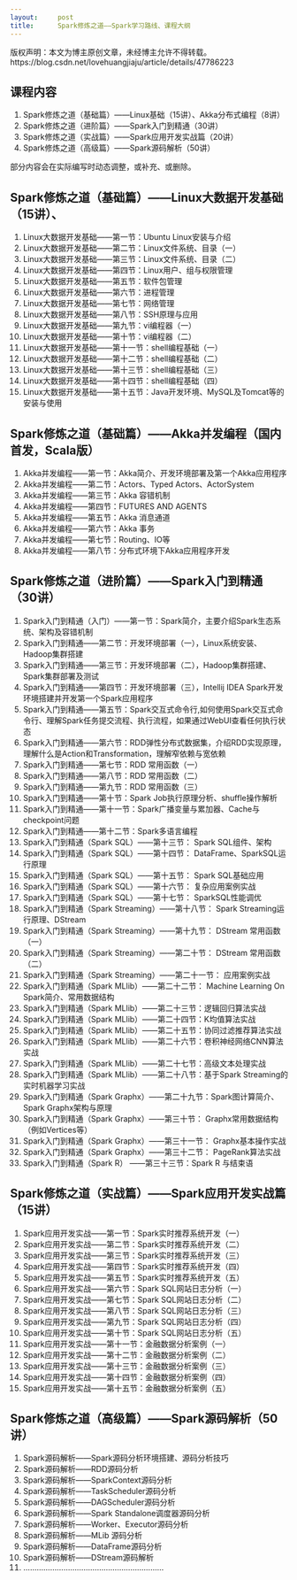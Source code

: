 ```yaml
---
layout:     post
title:      Spark修炼之道——Spark学习路线、课程大纲
---
```

<div id="article_content" class="article_content clearfix csdn-tracking-statistics" data-pid="blog" data-mod="popu_307" data-dsm="post">
								<div class="article-copyright">
					版权声明：本文为博主原创文章，未经博主允许不得转载。					https://blog.csdn.net/lovehuangjiaju/article/details/47786223				</div>
								            <div id="content_views" class="markdown_views prism-atom-one-dark">
							<!-- flowchart 箭头图标 勿删 -->
							<svg xmlns="http://www.w3.org/2000/svg" style="display: none;"><path stroke-linecap="round" d="M5,0 0,2.5 5,5z" id="raphael-marker-block" style="-webkit-tap-highlight-color: rgba(0, 0, 0, 0);"></path></svg>
							<h2 id="课程内容">课程内容</h2>

<ol>
<li>Spark修炼之道（基础篇）——Linux基础（15讲）、Akka分布式编程（8讲）</li>
<li>Spark修炼之道（进阶篇）——Spark入门到精通（30讲）</li>
<li>Spark修炼之道（实战篇）——Spark应用开发实战篇（20讲）</li>
<li>Spark修炼之道（高级篇）——Spark源码解析（50讲）</li>
</ol>

<p>部分内容会在实际编写时动态调整，或补充、或删除。</p>

<h2 id="spark修炼之道基础篇linux大数据开发基础15讲">Spark修炼之道（基础篇）——Linux大数据开发基础（15讲）、</h2>

<ol>
<li>Linux大数据开发基础——第一节：Ubuntu Linux安装与介绍</li>
<li>Linux大数据开发基础——第二节：Linux文件系统、目录（一）</li>
<li>Linux大数据开发基础——第三节：Linux文件系统、目录（二）</li>
<li>Linux大数据开发基础——第四节：Linux用户、组与权限管理</li>
<li>Linux大数据开发基础——第五节：软件包管理</li>
<li>Linux大数据开发基础——第六节：进程管理</li>
<li>Linux大数据开发基础——第七节：网络管理</li>
<li>Linux大数据开发基础——第八节：SSH原理与应用</li>
<li>Linux大数据开发基础——第九节：vi编程器（一）</li>
<li>Linux大数据开发基础——第十节：vi编程器（二）</li>
<li>Linux大数据开发基础——第十一节：shell编程基础（一）</li>
<li>Linux大数据开发基础——第十二节：shell编程基础（二）</li>
<li>Linux大数据开发基础——第十三节：shell编程基础（三）</li>
<li>Linux大数据开发基础——第十四节：shell编程基础（四）</li>
<li>Linux大数据开发基础——第十五节：Java开发环境、MySQL及Tomcat等的安装与使用</li>
</ol>

<h2 id="spark修炼之道基础篇akka并发编程国内首发scala版">Spark修炼之道（基础篇）——Akka并发编程（国内首发，Scala版）</h2>

<ol>
<li>Akka并发编程——第一节：Akka简介、开发环境部署及第一个Akka应用程序</li>
<li>Akka并发编程——第二节：Actors、Typed Actors、ActorSystem</li>
<li>Akka并发编程——第三节：Akka 容错机制</li>
<li>Akka并发编程——第四节：FUTURES AND AGENTS</li>
<li>Akka并发编程——第五节：Akka 消息通道</li>
<li>Akka并发编程——第六节：Akka 事务</li>
<li>Akka并发编程——第七节：Routing、IO等</li>
<li>Akka并发编程——第八节：分布式环境下Akka应用程序开发</li>
</ol>

<h2 id="spark修炼之道进阶篇spark入门到精通30讲">Spark修炼之道（进阶篇）——Spark入门到精通（30讲）</h2>

<ol>
<li>Spark入门到精通（入门）——第一节：Spark简介，主要介绍Spark生态系统、架构及容错机制</li>
<li>Spark入门到精通——第二节：开发环境部署（一），Linux系统安装、Hadoop集群搭建</li>
<li>Spark入门到精通——第三节：开发环境部署（二），Hadoop集群搭建、Spark集群部署及测试</li>
<li>Spark入门到精通——第四节：开发环境部署（三），Intellij IDEA Spark开发环境搭建并开发第一个Spark应用程序</li>
<li>Spark入门到精通——第五节：Spark交互式命令行,如何使用Spark交互式命令行、理解Spark任务提交流程、执行流程，如果通过WebUI查看任何执行状态</li>
<li>Spark入门到精通——第六节：RDD弹性分布式数据集，介绍RDD实现原理，理解什么是Action和Transformation，理解窄依赖与宽依赖</li>
<li>Spark入门到精通——第七节：RDD 常用函数（一）</li>
<li>Spark入门到精通——第八节：RDD 常用函数（二）</li>
<li>Spark入门到精通——第九节：RDD 常用函数（三）</li>
<li>Spark入门到精通——第十节：Spark Job执行原理分析、shuffle操作解析</li>
<li>Spark入门到精通——第十一节：Spark广播变量与累加器、Cache与checkpoint问题</li>
<li>Spark入门到精通——第十二节：Spark多语言编程</li>
<li>Spark入门到精通（Spark SQL）——第十三节： Spark SQL组件、架构</li>
<li>Spark入门到精通（Spark SQL）——第十四节： DataFrame、SparkSQL运行原理</li>
<li>Spark入门到精通（Spark SQL）——第十五节： Spark SQL基础应用</li>
<li>Spark入门到精通（Spark SQL）——第十六节： 复杂应用案例实战</li>
<li>Spark入门到精通（Spark SQL）——第十七节： SparkSQL性能调优</li>
<li>Spark入门到精通（Spark Streaming）——第十八节： Spark Streaming运行原理、DStream</li>
<li>Spark入门到精通（Spark Streaming）——第十九节： DStream 常用函数（一）</li>
<li>Spark入门到精通（Spark Streaming）——第二十节： DStream 常用函数（二）</li>
<li>Spark入门到精通（Spark Streaming）——第二十一节： 应用案例实战</li>
<li>Spark入门到精通（Spark MLlib）——第二十二节： Machine Learning On Spark简介、常用数据结构</li>
<li>Spark入门到精通（Spark MLlib）——第二十三节：逻辑回归算法实战</li>
<li>Spark入门到精通（Spark MLlib）——第二十四节：K均值算法实战</li>
<li>Spark入门到精通（Spark MLlib）——第二十五节：协同过滤推荐算法实战</li>
<li>Spark入门到精通（Spark MLlib）——第二十六节：卷积神经网络CNN算法实战</li>
<li>Spark入门到精通（Spark MLlib）——第二十七节：高级文本处理实战</li>
<li>Spark入门到精通（Spark MLlib）——第二十八节：基于Spark Streaming的实时机器学习实战</li>
<li>Spark入门到精通（Spark Graphx）——第二十九节：Spark图计算简介、Spark Graphx架构与原理</li>
<li>Spark入门到精通（Spark Graphx）——第三十节： Graphx常用数据结构（例如Vertices等）</li>
<li>Spark入门到精通（Spark Graphx）——第三十一节： Graphx基本操作实战</li>
<li>Spark入门到精通（Spark Graphx）——第三十二节： PageRank算法实战</li>
<li>Spark入门到精通（Spark R） ——第三十三节：Spark R 与结束语</li>
</ol>

<h2 id="spark修炼之道实战篇spark应用开发实战篇15讲">Spark修炼之道（实战篇）——Spark应用开发实战篇（15讲）</h2>

<ol>
<li>Spark应用开发实战——第一节：Spark实时推荐系统开发（一）</li>
<li>Spark应用开发实战——第二节：Spark实时推荐系统开发（二）</li>
<li>Spark应用开发实战——第三节：Spark实时推荐系统开发（三）</li>
<li>Spark应用开发实战——第四节：Spark实时推荐系统开发（四）</li>
<li>Spark应用开发实战——第五节：Spark实时推荐系统开发（五）</li>
<li>Spark应用开发实战——第六节：Spark SQL网站日志分析（一）</li>
<li>Spark应用开发实战——第七节：Spark SQL网站日志分析（二）</li>
<li>Spark应用开发实战——第八节：Spark SQL网站日志分析（三）</li>
<li>Spark应用开发实战——第九节：Spark SQL网站日志分析（四）</li>
<li>Spark应用开发实战——第十节：Spark SQL网站日志分析（五）</li>
<li>Spark应用开发实战——第十一节：金融数据分析案例（一）</li>
<li>Spark应用开发实战——第十二节：金融数据分析案例（二）</li>
<li>Spark应用开发实战——第十三节：金融数据分析案例（三）</li>
<li>Spark应用开发实战——第十四节：金融数据分析案例（四）</li>
<li>Spark应用开发实战——第十五节：金融数据分析案例（五）</li>
</ol>

<h2 id="spark修炼之道高级篇spark源码解析50讲">Spark修炼之道（高级篇）——Spark源码解析（50讲）</h2>

<ol>
<li>Spark源码解析——Spark源码分析环境搭建、源码分析技巧</li>
<li>Spark源码解析——RDD源码分析</li>
<li>Spark源码解析——SparkContext源码分析</li>
<li>Spark源码解析——TaskScheduler源码分析</li>
<li>Spark源码解析——DAGScheduler源码分析</li>
<li>Spark源码解析——Spark Standalone调度器源码分析</li>
<li>Spark源码解析——Worker、Executor源码分析</li>
<li>Spark源码解析——MLib 源码分析</li>
<li>Spark源码解析——DataFrame源码分析</li>
<li>Spark源码解析——DStream源码解析</li>
<li>………………………………………………………</li>
</ol>            </div>
						<link href="https://csdnimg.cn/release/phoenix/mdeditor/markdown_views-9e5741c4b9.css" rel="stylesheet">
                </div>